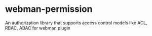 # webman-permission
An authorization library that supports access control models like ACL, RBAC, ABAC for webman plugin
